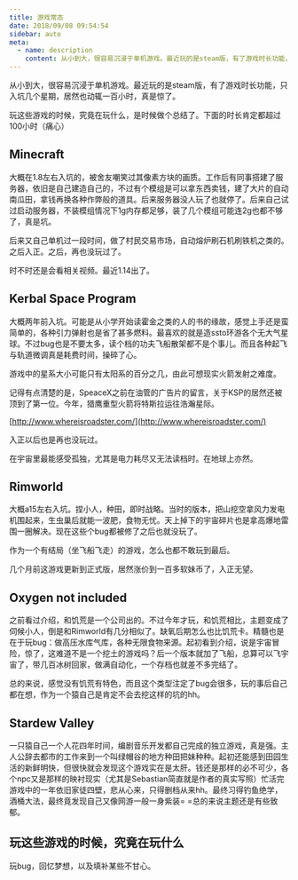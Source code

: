 ```yaml
---
title: 游戏常态
date: 2018/09/08 09:54:54
sidebar: auto
meta:
  - name: description
    content: 从小到大，很容易沉浸于单机游戏。最近玩的是steam版，有了游戏时长功能，只入坑几个星期，居然也动辄一百小时，真是惊了。
---
```


从小到大，很容易沉浸于单机游戏。最近玩的是steam版，有了游戏时长功能，只入坑几个星期，居然也动辄一百小时，真是惊了。

玩这些游戏的时候，究竟在玩什么，是时候做个总结了。下面的时长肯定都超过100小时（痛心）

## Minecraft

大概在1.8左右入坑的，被舍友嘲笑过其像素方块的画质。工作后有同事搭建了服务器，依旧是自己建造自己的，不过有个模组是可以拿东西卖钱，建了大片的自动南瓜田，拿钱再换各种作弊般的道具。后来服务器没人玩了也就停了。后来自己试过启动服务器，不装模组情况下1g内存都足够，装了几个模组可能连2g也都不够了，真是坑。

后来又自己单机过一段时间，做了村民交易市场，自动熔炉刷石机刷铁机之类的。之后入正。之后，再也没玩过了。

时不时还是会看相关视频。最近1.14出了。

## Kerbal Space Program

大概两年前入坑。可能是从小学开始读霍金之类的人的书的缘故，感觉上手还是蛮简单的，各种引力弹射也是省了甚多燃料。最喜欢的就是造ssto环游各个无大气星球。不过bug也是不要太多，读个档的功夫飞船散架都不是个事儿。而且各种起飞与轨道微调真是耗费时间，操碎了心。

游戏中的星系大小可能只有太阳系的百分之几，由此可想现实火箭发射之难度。

记得有点清楚的是，SpeaceX之前在油管的广告片的留言，关于KSP的居然还被顶到了第一位。今年，猎鹰重型火箭将特斯拉运往浩瀚星际。

[http://www.whereisroadster.com/](http://www.whereisroadster.com/)

入正以后也是再也没玩过。

在宇宙里最能感受孤独，尤其是电力耗尽又无法读档时。在地球上亦然。

## Rimworld

大概a15左右入坑。捏小人，种田，即时战略。当时的版本，把山挖空拿风力发电机围起来，生虫巢后就能一波肥，食物无忧。天上掉下的宇宙碎片也是拿高爆地雷围一圈解决。现在这些个bug都被修了之后也就没玩了。

作为一个有结局（坐飞船飞走）的游戏，怎么也都不敢玩到最后。

几个月前这游戏更新到正式版，居然涨价到一百多软妹币了，入正无望。

## Oxygen not included

之前看过介绍，和饥荒是一个公司出的。不过今年才玩，和饥荒相比，主题变成了伺候小人，倒是和Rimworld有几分相似了。缺氧后期怎么也比饥荒卡。精髓也是在于玩bug：做高压水库气库，各种无限食物来源。起初看到介绍，说是宇宙冒险，惊了，这难道不是一个挖土的游戏吗？后一个版本就加了飞船，总算可以飞宇宙了，带几百冰树回家，做满自动化，一个存档也就差不多完结了。

总的来说，感觉没有饥荒有特色，而且这个类型注定了bug会很多，玩的事后自己都在想，作为一个猿自己是肯定不会去挖这样的坑的hh。

## Stardew Valley

一只猿自己一个人花四年时间，编剧音乐开发都自己完成的独立游戏，真是强。主人公辞去都市的工作来到一个叫绿帽谷的地方种田把妹种种。起初还能感到田园生活的新鲜明快，但很快就会发现这个游戏实在是太肝。钱还是那样的必不可少，各个npc又是那样的映衬现实（尤其是Sebastian简直就是作者的真实写照）忙活完游戏中的一年依旧家徒四壁，悲从心来，只得删档从来hh。最终习得钓鱼绝学，酒桶大法，最终竟发现自己又像网游一般一身紫装= =总的来说主题还是有些致郁。

## 玩这些游戏的时候，究竟在玩什么

玩bug，回忆梦想，以及填补某些不甘心。
